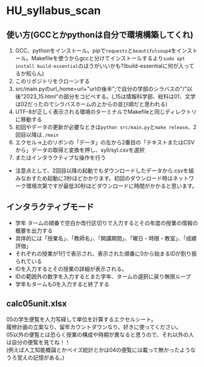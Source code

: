# HU_syllabus_scan
## 使い方(GCCとかpythonは自分で環境構築してくれ)
  1. GCC、pythonをインストール。pipで```requests```と```beautifulsoup4```をインストール。Makefileを使うからgccと分けてインストールするより```sudo apt install build-essential```のほうがいいかも?(build-essentialに何が入ってるか知らん)
  1. このリポジトリをクローンする
  2. src/main.pyのurl_home=url+"urlの後半";で自分の学部のシラバスの"/"以後"2023_15.html"の部分をコピペする。(_15は情報科学部、総科は01、文学は02だったのでシラバスホームの上からの並び順だと思われる)
  4. UTF-8が正しく表示される環境のターミナルでMakefileと同じディレクトリに移動する
  5. 初回やデータの更新が必要なときは```python src/main.py```と```make release```、2回目以降は```./main```
  6. エクセル->上のリボンの「データ」の左から2番目の「テキストまたはCSVから」データの取得と変換を押し、syll/syl.csvを選択
  7. またはインタラクティブな操作を行う
  + 注意点として、2回目以降の起動でもダウンロードしたデータから.csvを組みなおすため起動に3秒ほどかかります。初回のダウンロード時はネットワーク環境次第ですが最低30秒ほどダウンロードに時間がかかると思います。
## インタラクティブモード
  + 学年 タームの順番で空白か改行区切りで入力するとその年度の授業の情報の概要を出力する
  + 具体的には「授業名」、「教師名」、「開講期間」、「曜日・時限・教室」、「成績評価」
  + それぞれの授業が1行で表示され、表示された順番に0から始まるIDが割り振られている
  + IDを入力するとその授業の詳細が表示される。
  + IDの範囲外の数字を入力するとまた学年、タームの選択に戻り無限ループ
  + 学年もタームも0を入力すると終了する
## calc05unit.xlsx
  05の学生便覧を人力写経して単位を計算するエクセルシート。  
  履修計画の立案なり、留年カウントダウンなり、好きに使ってください。  
  05以外の便覧とは恐らく授業の構成や時期が異なると思うので、それ以外の人は自分の便覧を見てね！！  
  (例えば人工知能概論とかベイズ統計とかは04の便覧には載って無かったようなうろ覚えの記憶がある。)